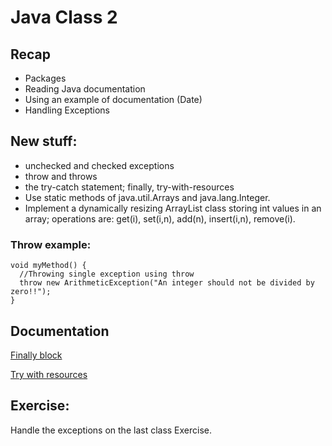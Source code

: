 
# Java Class 2

## Recap

* Packages
* Reading Java documentation
* Using an example of documentation (Date)
* Handling Exceptions

## New stuff:
- unchecked and checked exceptions
- throw and throws
- the try-catch statement; finally, try-with-resources
- Use static methods of java.util.Arrays and java.lang.Integer.
- Implement a dynamically resizing ArrayList class storing int values in an array; operations are: get(i), set(i,n), add(n), insert(i,n), remove(i).

### Throw example:

    void myMethod() {
      //Throwing single exception using throw
      throw new ArithmeticException("An integer should not be divided by zero!!");
    }

## Documentation
[Finally block ](https://docs.oracle.com/javase/tutorial/essential/exceptions/finally.html)

[Try with resources](https://docs.oracle.com/javase/tutorial/essential/exceptions/tryResourceClose.html)

## Exercise:
Handle the exceptions on the last class Exercise.
